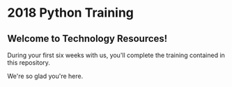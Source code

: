 # 2018 Python Training

## Welcome to Technology Resources!

During your first six weeks with us, you'll complete the training contained in this repository.

We're so glad you're here. 
